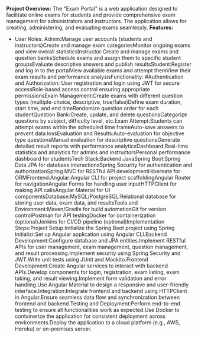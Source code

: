 **Project Overview:**
The "Exam Portal" is a web application designed to facilitate online exams for students and provide comprehensive exam management for administrators and instructors. The application allows for creating, administering, and evaluating exams seamlessly.
**Features:**
- User Roles:
Admin:Manage user accounts (students and instructors)Create and manage exam categoriesMonitor ongoing exams and view overall statisticsInstructor:Create and manage exams and question banksSchedule exams and assign them to specific student groupsEvaluate descriptive answers and publish resultsStudent:Register and log in to the portalView available exams and attempt themView their exam results and performance analysisFunctionality:
#Authentication and Authorization:
User registration and login using JWT for secure accessRole-based access control ensuring appropriate permissionsExam Management:Create exams with different question types (multiple-choice, descriptive, true/false)Define exam duration, start time, and end timeRandomize question order for each studentQuestion Bank:Create, update, and delete questionsCategorize questions by subject, difficulty level, etc.Exam Attempt:Students can attempt exams within the scheduled time frameAuto-save answers to prevent data lossEvaluation and Results:Auto-evaluation for objective type questionsManual evaluation for descriptive questionsGenerate detailed result reports with performance analyticsDashboard:Real-time statistics and analytics for admins and instructorsPersonal performance dashboard for studentsTech Stack:Backend:JavaSpring Boot:Spring Data JPA for database interactionsSpring Security for authentication and authorizationSpring MVC for RESTful API developmentHibernate for ORMFrontend:Angular:Angular CLI for project scaffoldingAngular Router for navigationAngular Forms for handling user inputHTTPClient for making API callsAngular Material for UI componentsDatabase:MySQL/PostgreSQL:Relational database for storing user data, exam data, and resultsTools and Environment:Maven/Gradle for build automationGit for version controlPostman for API testingDocker for containerization (optional)Jenkins for CI/CD pipeline (optional)Implementation Steps:Project Setup:Initialize the Spring Boot project using Spring Initializr.Set up Angular application using Angular CLI.Backend Development:Configure database and JPA entities.Implement RESTful APIs for user management, exam management, question management, and result processing.Implement security using Spring Security and JWT.Write unit tests using JUnit and Mockito.Frontend Development:Create Angular services to interact with backend APIs.Develop components for login, registration, exam listing, exam taking, and result viewing.Implement form validation and error handling.Use Angular Material to design a responsive and user-friendly interface.Integration:Integrate frontend and backend using HTTPClient in Angular.Ensure seamless data flow and synchronization between frontend and backend.Testing and Deployment:Perform end-to-end testing to ensure all functionalities work as expected.Use Docker to containerize the application for consistent deployment across environments.Deploy the application to a cloud platform (e.g., AWS, Heroku) or on-premises server.
